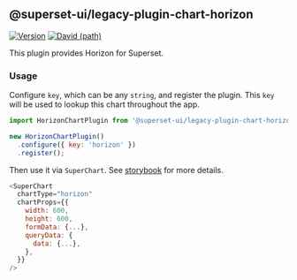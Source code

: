 ## @superset-ui/legacy-plugin-chart-horizon

[![Version](https://img.shields.io/npm/v/@superset-ui/legacy-plugin-chart-horizon.svg?style=flat-square)](https://img.shields.io/npm/v/@superset-ui/legacy-plugin-chart-horizon.svg?style=flat-square)
[![David (path)](https://img.shields.io/david/apache-superset/superset-ui-plugins.svg?path=packages%2Fsuperset-ui-legacy-plugin-chart-horizon&style=flat-square)](https://david-dm.org/apache-superset/superset-ui-plugins?path=packages/superset-ui-legacy-plugin-chart-horizon)

This plugin provides Horizon for Superset.

### Usage

Configure `key`, which can be any `string`, and register the plugin. This `key` will be used to lookup this chart throughout the app.

```js
import HorizonChartPlugin from '@superset-ui/legacy-plugin-chart-horizon';

new HorizonChartPlugin()
  .configure({ key: 'horizon' })
  .register();
```

Then use it via `SuperChart`. See [storybook](https://apache-superset.github.io/superset-ui-plugins/?selectedKind=plugin-chart-horizon) for more details.

```js
<SuperChart
  chartType="horizon"
  chartProps={{
    width: 600,
    height: 600,
    formData: {...},
    queryData: {
      data: {...},
    },
  }}
/>
```
